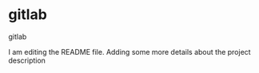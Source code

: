 # gitlab
gitlab

I am editing the README file. Adding some more details about the project description
